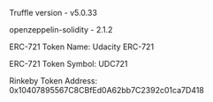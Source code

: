 Truffle version - v5.0.33

openzeppelin-solidity - 2.1.2

ERC-721 Token Name: Udacity ERC-721

ERC-721 Token Symbol: UDC721

Rinkeby Token Address: 0x10407895567C8CBfEd0A62bb7C2392c01ca7D418
